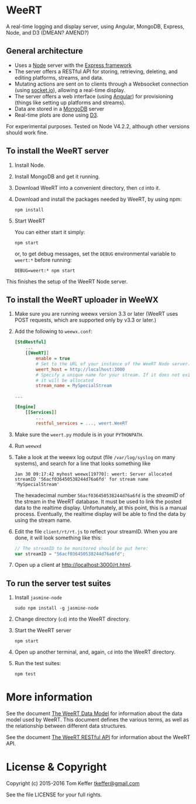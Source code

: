 # WeeRT
A real-time logging and display server, using Angular, MongoDB, Express, Node, and D3 (DMEAN? AMEND?)

## General architecture
- Uses a [Node](https://nodejs.org/) server with the [Express framework](http://expressjs.com/)
- The server offers a RESTful API for storing, retrieving, deleting, and editing platforms,
streams, and data.
- Mutating actions are sent on to clients through a Websocket connection (using [socket.io](http://socket.io/)),
allowing a real-time display.
- The server offers a web interface (using [Angular](http://angularjs.com))
for provisioning (things like setting up platforms and streams).
- Data are stored in a [MongoDB](https://www.mongodb.org/) server
- Real-time plots are done using [D3](http://d3js.org/).

For experimental purposes. Tested on Node V4.2.2, although other versions should work fine.

## To install the WeeRT server

1. Install Node.

2. Install MongoDB and get it running.

3. Download WeeRT into a convenient directory, then `cd` into it.

4. Download and install the packages needed by WeeRT, by using npm:

    ```shell
    npm install
    ```

5. Start WeeRT

    You can either start it simply:

    ```shell
    npm start
    ```

    or, to get debug messages, set the `DEBUG` environmental variable to `weert:*` before running:

    ```Shell
    DEBUG=weert:* npm start
    ```

This finishes the setup of the WeeRT Node server.

## To install the WeeRT uploader in WeeWX


1. Make sure you are running weewx version 3.3 or later (WeeRT uses POST requests, which are
supported only by v3.3 or later.)

2. Add the following to `weewx.conf`:

    ```ini
    [StdRestful]
        ...
        [[WeeRT]]
            enable = true
            # Set to the URL of your instance of the WeeRT Node server.
            weert_host = http://localhost:3000
            # Specify a unique name for your stream. If it does not exist on the server,
            # it will be allocated
	        stream_name = MySpecialStream

    ...

    [Engine]
        [[Services]]
            ...
            restful_services = ..., weert.WeeRT

    ```

3. Make sure the `weert.py` module is in your `PYTHONPATH`.

4. Run `weewxd`

5. Take a look at the weewx log output (file `/var/log/syslog` on many systems), and search for a line that looks
    something like

    ```
    Jan 30 09:17:42 myhost weewx[19770]: weert: Server allocated streamID '56acf036450538244d76a6fd' for stream name 'MySpecialStream'
    ```

    The hexadecimal number `56acf036450538244d76a6fd` is the *streamID* of the stream in the WeeRT database.
    It must be used to link the posted data to the realtime display. Unfortunately, at this point,
    this is a manual process. Eventually, the realtime display will be able to find the data by using the stream name.

6.  Edit the file `client/rt/rt.js` to reflect your streamID. When you are done, it will look something like this:

    ```Javascript
    // The streamID to be monitored should be put here:
    var streamID = "56acf036450538244d76a6fd";
    ```

7. Open up a client at [http://localhost:3000/rt.html](http://localhost:3000/rt.html).

## To run the server test suites

1. Install `jasmine-node`

    ```shell
    sudo npm install -g jasmine-node
    ```

2. Change directory (`cd`) into the WeeRT directory.

3. Start the WeeRT server

    ```shell
    npm start
    ```

4. Open up another terminal, and, again, `cd` into the WeeRT directory.

5. Run the test suites:

    ```shell
    npm test
    ```

# More information

See the document [The WeeRT Data Model](DATAMODEL.md) for information about the data model used by
WeeRT. This document defines the various terms, as well as the relationship between different data structures.

See the document [The WeeRT RESTful API](API.md) for information about the WeeRT API.


# License & Copyright

Copyright (c) 2015-2016 Tom Keffer <tkeffer@gmail.com>

  See the file LICENSE for your full rights.


